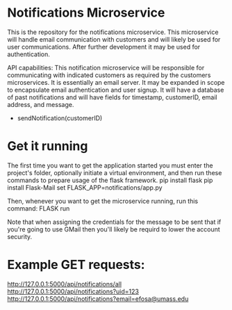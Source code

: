 # Notifications Microservice
This is the repository for the notifications microservice. This microservice will handle email communication with customers and will likely be used for user communications. After further development it may be used for authentication.

API capabilities: This notification microservice will be responsible for communicating with indicated customers as required by the customers microservices. It is essentially an email server. It may be expanded in scope to encapsulate email authentication and user signup. It will have a database of past notifications and will have fields for timestamp, customerID, email address, and message.
- sendNotification(customerID)

# Get it running
The first time you want to get the application started you must enter the project's folder, optionally initiate a virtual environment, and then run these commands to prepare usage of the flask framework.
    pip install flask
    pip install Flask-Mail
    set FLASK_APP=notifications/app.py 

Then, whenever you want to get the microservice running, run this command:
    FLASK run

Note that when assigning the credentials for the message to be sent that if you're going to use GMail then you'll likely be requird to lower the account security.

# Example GET requests:
http://127.0.0.1:5000/api/notifications/all
http://127.0.0.1:5000/api/notifications?uid=123
http://127.0.0.1:5000/api/notifications?email=efosa@umass.edu